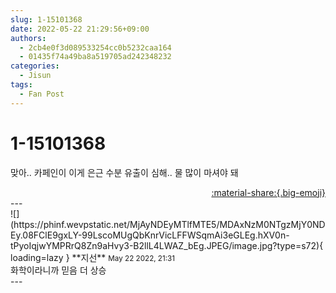 ```yaml
---
slug: 1-15101368
date: 2022-05-22 21:29:56+09:00
authors:
  - 2cb4e0f3d089533254cc0b5232caa164
  - 01435f74a49ba8a519705ad242348232
categories:
  - Jisun
tags:
  - Fan Post
---
```


# 1-15101368

<div class="post-container" markdown="1">
<div class="content-container md-sidebar__scrollwrap" markdown="1">

맞아.. 카페인이 이게 은근 수분 유출이 심해.. 물 많이 마셔야 돼

</div>
</div>

<div style="text-align: right;" markdown="1">
<a href="https://weverse.io/fromis9/fanpost/1-15101368" style="text-align: right;">:material-share:{.big-emoji}</a>
</div>
---

<div class="comments-container md-sidebar__scrollwrap" markdown="1">
<div class="comment" markdown="1">
<div class='id-container' markdown="1">
![](https://phinf.wevpstatic.net/MjAyNDEyMTlfMTE5/MDAxNzM0NTgzMjY0NDEy.08FClE9gxLY-99LscoMUgQbKnrVicLFFWSqmAi3eGLEg.hXV0n-tPyoIqjwYMPRrQ8Zn9aHvy3-B2llL4LWAZ_bEg.JPEG/image.jpg?type=s72){ loading=lazy }
**<span class="artist">지선</span>** <small>May 22 2022, 21:31</small><br>
</div>
<div class='comment-body' markdown="1">
화학이라니까 믿음 더 상승
</div>
</div>
</div>
---
